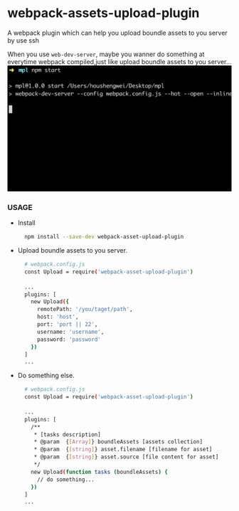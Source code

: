 # webpack-assets-upload-plugin
A webpack plugin which can help you upload boundle assets to you server by use ssh

When you use `web-dev-server`, maybe you wanner do something at everytime webpack compiled,just like upload boundle assets to you server...
![webpack-assets-upload-plugin example](./asset-upload-plugin.gif)

### USAGE

+ Install

  ```bash
    npm install --save-dev webpack-asset-upload-plugin
  ```
+ Upload boundle assets to you server.

  ```bash
    # webpack.config.js
    const Upload = require('webpack-asset-upload-plugin')

    ...
    plugins: [
      new Upload({
        remotePath: '/you/taget/path',
        host: 'host',
        port: 'port || 22',
        username: 'username',
        password: 'password'
      })
    ]
    ...
  ```

+ Do something else.

  ```bash
    # webpack.config.js
    const Upload = require('webpack-asset-upload-plugin')

    ...
    plugins: [
      /**
       * [tasks description]
       * @param  {[Array]} boundleAssets [assets collection]
       * @param  {[string]} asset.filename [filename for asset]
       * @param  {[string]} asset.source [file content for asset]
       */
      new Upload(function tasks (boundleAssets) {
        // do something...
      })
    ]
    ...
  ```
